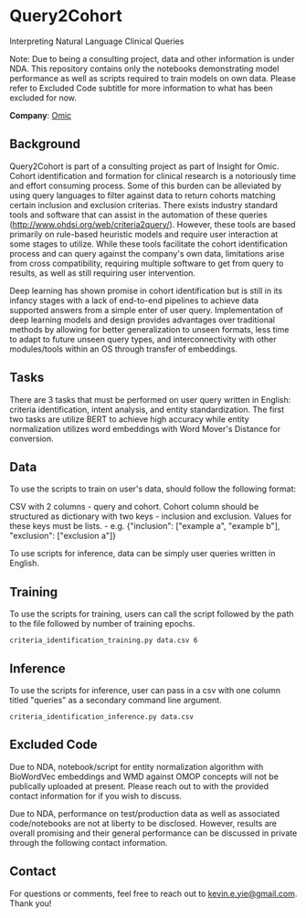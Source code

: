 # Query2Cohort

Interpreting Natural Language Clinical Queries

Note: Due to being a consulting project, data and other information is under NDA. This repository contains only the notebooks demonstrating model performance as well as scripts required to train models on own data. Please refer to Excluded Code subtitle for more information to what has been excluded for now. 

**Company**: [Omic](Omic.ai)

## Background

Query2Cohort is part of a consulting project as part of Insight for Omic. Cohort identification and formation for clinical research is a notoriously time and effort consuming process. Some of this burden can be alleviated by using query languages to filter against data to return cohorts matching certain inclusion and exclusion criterias. There exists industry standard tools and software that can assist in the automation of these queries (http://www.ohdsi.org/web/criteria2query/). However, these tools are based primarily on rule-based heuristic models and require user interaction at some stages to utilize. While these tools facilitate the cohort identification process and can query against the company's own data, limitations arise from cross compatibility, requiring multiple software to get from query to results, as well as still requiring user intervention. 

Deep learning has shown promise in cohort identification but is still in its infancy stages with a lack of end-to-end pipelines to achieve data supported answers from a simple enter of user query. Implementation of deep learning models and design provides advantages over traditional methods by allowing for better generalization to unseen formats, less time to adapt to future unseen query types, and interconnectivity with other modules/tools within an OS through transfer of embeddings. 

## Tasks

There are 3 tasks that must be performed on user query written in English: criteria identification, intent analysis, and entity standardization. The first two tasks are utilize BERT to achieve high accuracy while entity normalization utilizes word embeddings with Word Mover's Distance for conversion.


## Data

To use the scripts to train on user's data, should follow the following format:

CSV with 2 columns - query and cohort. Cohort column should be structured as dictionary with two keys - inclusion and exclusion. Values for these keys must be lists.
    - e.g. {"inclusion": ["example a", "example b"], "exclusion": ["exclusion a"]}
    
 To use scripts for inference, data can be simply user queries written in English. 


## Training

To use the scripts for training, users can call the script followed by the path to the file followed by number of training epochs.

```
criteria_identification_training.py data.csv 6
```
## Inference

To use the scripts for inference, user can pass in a csv with one column titled "queries" as a secondary command line argument.

```
criteria_identification_inference.py data.csv
```

## Excluded Code

Due to NDA, notebook/script for entity normalization algorithm with BioWordVec embeddings and WMD against OMOP concepts will not be publically uploaded at present. Please reach out to with the provided contact information for if you wish to discuss.

Due to NDA, performance on test/production data as well as associated code/notebooks are not at liberty to be disclosed. However, results are overall promising and their general performance can be discussed in private through the following contact information.

## Contact

For questions or comments, feel free to reach out to kevin.e.yie@gmail.com. Thank you!
